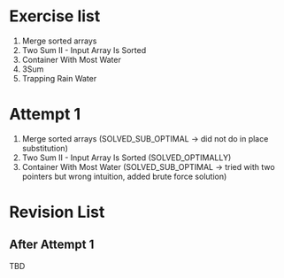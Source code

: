# Exercise list
1. Merge sorted arrays
2. Two Sum II - Input Array Is Sorted
3. Container With Most Water
4. 3Sum
5. Trapping Rain Water

# Attempt 1
1. Merge sorted arrays (SOLVED_SUB_OPTIMAL -> did not do in place substitution)
2. Two Sum II - Input Array Is Sorted (SOLVED_OPTIMALLY)
3. Container With Most Water (SOLVED_SUB_OPTIMAL -> tried with two pointers but wrong intuition, added brute force solution)

# Revision List
## After Attempt 1
TBD
